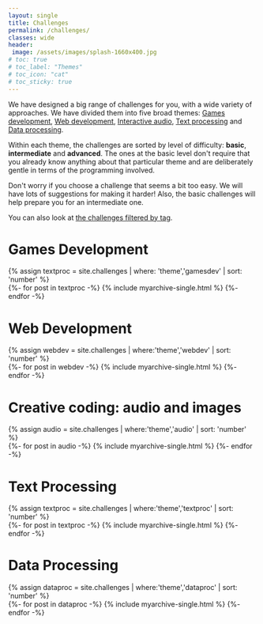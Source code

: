 ```yaml
---
layout: single
title: Challenges
permalink: /challenges/
classes: wide
header:
 image: /assets/images/splash-1660x400.jpg
# toc: true
# toc_label: "Themes"
# toc_icon: "cat"
# toc_sticky: true
---
```

We have designed a big range of challenges for you, with a wide variety of approaches. We have divided them into five broad themes:
<a href="#gamesdev">Games development</a>, <a href="#webdev">Web development</a>, <a href="#audio">Interactive audio</a>, <a href="#textproc">Text processing</a> and <a href="#dataproc">Data processing</a>.

<!-- * <a href="#gamesdev">Games development</a>
* <a href="#webdev">Web development</a>
* <a href="#audio">Creative coding: audio and images</a>
* <a href="#textproc">Text processing</a>
* <a href="#dataproc">Data processing</a> -->

Within each theme, the challenges are sorted by level of difficulty: **basic**, **intermediate** and **advanced**. The ones at the basic level don't require that you already know anything about that particular theme and are deliberately gentle in terms of the programming involved. 

Don't worry if you choose a challenge that seems a bit too easy. We will have lots of suggestions for making it harder! Also, the basic challenges will help prepare you for an intermediate one.

You can also look at <a href="{{ '/tags/' | relative_url }}">the challenges filtered by tag</a>.

<div class="feature__wrapper">
    <h1 id="gamesdev">Games Development</h1>
    {% assign textproc = site.challenges | where: 'theme','gamesdev' | sort: 'number' %}
    <div class="entries-grid">
        {%- for post in textproc -%}
        {% include myarchive-single.html %}
        {%- endfor -%}
    </div>
</div>
<div class="feature__wrapper">
    <h1 id="webdev">Web Development</h1>
    {% assign webdev = site.challenges | where:'theme','webdev' | sort: 'number' %}
    <div class="entries-grid">
        {%- for post in webdev -%}
        {% include myarchive-single.html %}
        {%- endfor -%}
    </div>
</div>
<div class="feature__wrapper">
    <h1 id="audio">Creative coding: audio and images</h1>
    {% assign audio = site.challenges | where:'theme','audio' | sort: 'number' %}
    <div class="entries-grid">
        {%- for post in audio -%}
        {% include myarchive-single.html %}
        {%- endfor -%}
    </div>
</div>
<div class="feature__wrapper">
    <h1 id="textproc">Text Processing</h1>
    {% assign textproc = site.challenges | where:'theme','textproc' | sort: 'number' %}
    <div class="entries-grid">
        {%- for post in textproc -%}
        {% include myarchive-single.html %}
        {%- endfor -%}
    </div>
</div>
<div class="feature__wrapper">
    <h1 id="dataproc">Data Processing</h1>
    {% assign dataproc = site.challenges | where:'theme','dataproc' | sort: 'number' %}
    <div class="entries-grid">
        {%- for post in dataproc -%}
        {% include myarchive-single.html %}
        {%- endfor -%}
    </div>
</div>
